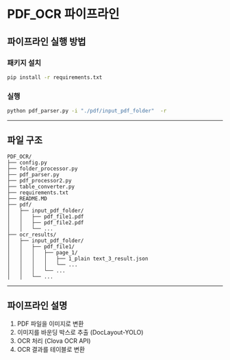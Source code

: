# PDF_OCR 파이프라인

## 파이프라인 실행 방법

### 패키지 설치
``` bash
pip install -r requirements.txt
```

### 실행
``` bash
python pdf_parser.py -i "./pdf/input_pdf_folder"  -r
```

---

## 파일 구조

```
PDF_OCR/
├── config.py
├── folder_processor.py
├── pdf_parser.py
├── pdf_processor2.py
├── table_converter.py
├── requirements.txt
├── README.MD
├── pdf/
│   ├── input_pdf_folder/
│   │   ├── pdf_file1.pdf
│   │   ├── pdf_file2.pdf
│   │   └── ...
├── ocr_results/
│   ├── input_pdf_folder/
│   │   ├── pdf_file1/
│   │   │   ├── page_1/
│   │   │   │   ├── 1_plain text_3_result.json
│   │   │   │   └── ...
│   │   │   └── ...
│   │   └── ...
```
---

## 파이프라인 설명

1. PDF 파일을 이미지로 변환
2. 이미지를 바운딩 박스로 추출 (DocLayout-YOLO)
3. OCR 처리 (Clova OCR API)
4. OCR 결과를 테이블로 변환  


